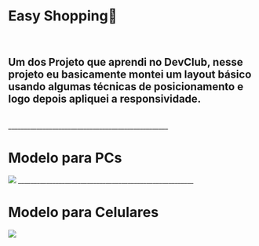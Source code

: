 <h1> Easy Shopping👜</h1>
<br>
<h2>Um dos Projeto que aprendi no DevClub, nesse projeto eu basicamente montei um layout básico usando algumas técnicas de posicionamento e logo depois apliquei a responsividade.</h2>
<br>
___________________________________________________
<h1>Modelo para PCs</h1>
<img src="https://github.com/caua-dev-coder/Easy-Shopping---Projeto-Teste/blob/main/Window.png?raw=true" />
________________________________________________________

<br>

<h1>Modelo para Celulares</h1>
<img src="https://github.com/caua-dev-coder/Easy-Shopping---Projeto-Teste/blob/main/Cellphone.png?raw=true" />
